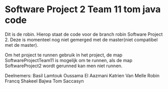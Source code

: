 # Software Project 2 Team 11 tom java code
Dit is de robin.
Hierop staat de code voor de branch robin Software Project 2. Deze is momenteel nog niet gemerged met de master(niet compatibel met de master).

Om het project te runnen gebruik in het project, de map SoftwareProjectTeam11 is mogelijk om te runnen, als de map SoftwareProject2 wordt gerunned kan men niet runnen.

Deelnemers: Basil Lamtouk Oussama El Aazmani Katrien Van Melle Robin Francq Shakeel Bajwa Tom Saccasyn
